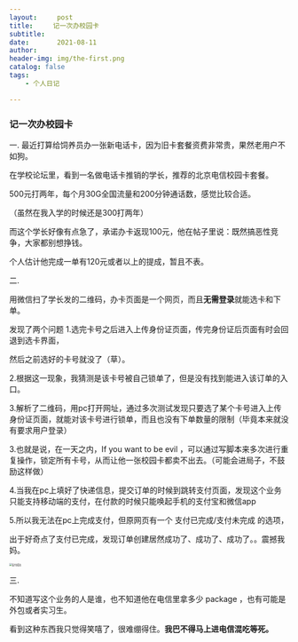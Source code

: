 ```yaml
---
layout:     post
title:     记一次办校园卡
subtitle:   
date:       2021-08-11
author:     
header-img: img/the-first.png
catalog: false
tags:
    - 个人日记

---
```


<h3> 记一次办校园卡</h3>

一.
最近打算给饲养员办一张新电话卡，因为旧卡套餐资费非常贵，果然老用户不如狗。

在学校论坛里，看到一名做电话卡推销的学长，推荐的北京电信校园卡套餐。

500元打两年，每个月30G全国流量和200分钟通话数，感觉比较合适。

（虽然在我入学的时候还是300打两年）

而这个学长好像有点急了，承诺办卡返现100元，他在帖子里说：既然搞恶性竞争，大家都别想挣钱。

个人估计他完成一单有120元或者以上的提成，暂且不表。



二.

用微信扫了学长发的二维码，办卡页面是一个网页，而且**无需登录**就能选卡和下单。

发现了两个问题
1.选完卡号之后进入上传身份证页面，传完身份证后页面有时会回退到选卡界面，

然后之前选好的卡号就没了（草）。

2.根据这一现象，我猜测是该卡号被自己锁单了，但是没有找到能进入该订单的入口。

3.解析了二维码，用pc打开网址，通过多次测试发现只要选了某个卡号进入上传身份证页面，就能对该卡号进行锁单，而且也没有下单数量的限制（毕竟本来就没有要求用户登录）

3.也就是说，在一天之内，If you want to be evil ，可以通过写脚本来多次进行重复操作，锁定所有卡号，从而让他一张校园卡都卖不出去。（可能会进局子，不鼓励这样做）

4.当我在pc上填好了快递信息，提交订单的时候到跳转支付页面，发现这个业务只能支持移动端的支付，在付款的时候只能唤起手机的支付宝和微信app

5.所以我无法在pc上完成支付，但原网页有一个 支付已完成/支付未完成 的选项，

出于好奇点了支付已完成，发现订单创建居然成功了、成功了、成功了。。震撼我妈。

<img src="/Users/kavita46/Pictures/支付成功.png" alt="支付成功" style="zoom:30%;" />

三.

不知道写这个业务的人是谁，也不知道他在电信里拿多少 package ，也有可能是外包或者实习生。

看到这种东西我只觉得笑嘻了，很难绷得住。**我巴不得马上进电信混吃等死。**